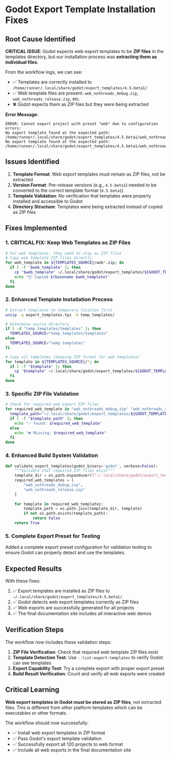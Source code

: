 # Godot Export Template Installation Fixes

## Root Cause Identified
**CRITICAL ISSUE**: Godot expects web export templates to be **ZIP files** in the templates directory, but our installation process was **extracting them as individual files**.

From the workflow logs, we can see:
- ✅ Templates are correctly installed to `/home/runner/.local/share/godot/export_templates/4.5-beta1/`
- ✅ Web template files are present: `web_nothreads_debug.zip`, `web_nothreads_release.zip`, etc.
- ❌ Godot expects them as ZIP files but they were being extracted

**Error Message**:
```
ERROR: Cannot export project with preset "web" due to configuration errors:
No export template found at the expected path:
/home/runner/.local/share/godot/export_templates/4.5.beta1/web_nothreads_debug.zip
No export template found at the expected path:
/home/runner/.local/share/godot/export_templates/4.5.beta1/web_nothreads_release.zip
```

## Issues Identified
1. **Template Format**: Web export templates must remain as ZIP files, not be extracted
2. **Version Format**: Pre-release versions (e.g., `4.5-beta1`) needed to be converted to the correct template format (`4.5.beta1`)
3. **Template Validation**: No verification that templates were properly installed and accessible to Godot
4. **Directory Structure**: Templates were being extracted instead of copied as ZIP files

## Fixes Implemented

### 1. **CRITICAL FIX**: Keep Web Templates as ZIP Files
```bash
# For web templates, they need to stay as ZIP files
# Copy web template ZIP files directly
for web_template in ${TEMPLATES_SOURCE}/web*.zip; do
  if [ -f "$web_template" ]; then
    cp "$web_template" ~/.local/share/godot/export_templates/${GODOT_TEMPLATE_VERSION}/
    echo "📦 Copied $(basename $web_template)"
  fi
done
```

### 2. Enhanced Template Installation Process
```bash
# Extract templates to temporary location first
unzip -q export_templates.tpz -d temp_templates/

# Determine source directory
if [ -d "temp_templates/templates" ]; then
  TEMPLATES_SOURCE="temp_templates/templates"
else
  TEMPLATES_SOURCE="temp_templates"
fi

# Copy all templates (keeping ZIP format for web templates)
for template in ${TEMPLATES_SOURCE}/*; do
  if [ -f "$template" ]; then
    cp "$template" ~/.local/share/godot/export_templates/${GODOT_TEMPLATE_VERSION}/
  fi
done
```

### 3. Specific ZIP File Validation
```bash
# Check for required web export ZIP files
for required_web_template in "web_nothreads_debug.zip" "web_nothreads_release.zip" "web_debug.zip" "web_release.zip"; do
  template_path="~/.local/share/godot/export_templates/${GODOT_TEMPLATE_VERSION}/${required_web_template}"
  if [ -f "$template_path" ]; then
    echo "✅ Found: $required_web_template"
  else
    echo "❌ Missing: $required_web_template"
  fi
done
```

### 4. Enhanced Build System Validation
```python
def validate_export_templates(godot_binary='godot', verbose=False):
    """Validate that required ZIP files exist"""
    template_dir = os.path.expanduser(f"~/.local/share/godot/export_templates/{template_version}")
    required_web_templates = [
        "web_nothreads_debug.zip",
        "web_nothreads_release.zip"
    ]
    
    for template in required_web_templates:
        template_path = os.path.join(template_dir, template)
        if not os.path.exists(template_path):
            return False
    return True
```

### 5. Complete Export Preset for Testing
Added a complete export preset configuration for validation testing to ensure Godot can properly detect and use the templates.

## Expected Results
With these fixes:
1. ✅ Export templates are installed as ZIP files to `~/.local/share/godot/export_templates/4.5.beta1/`
2. ✅ Godot detects web export templates correctly as ZIP files
3. ✅ Web exports are successfully generated for all projects
4. ✅ The final documentation site includes all interactive web demos

## Verification Steps
The workflow now includes these validation steps:
1. **ZIP File Verification**: Check that required web template ZIP files exist
2. **Template Detection Test**: Use `--list-export-templates` to verify Godot can see templates
3. **Export Capability Test**: Try a complete export with proper export preset
4. **Build Result Verification**: Count and verify all web exports were created

## Critical Learning
**Web export templates in Godot must be stored as ZIP files**, not extracted files. This is different from other platform templates which can be executables or other formats.

The workflow should now successfully:
- ✅ Install web export templates in ZIP format
- ✅ Pass Godot's export template validation
- ✅ Successfully export all 120 projects to web format
- ✅ Include all web exports in the final documentation site
